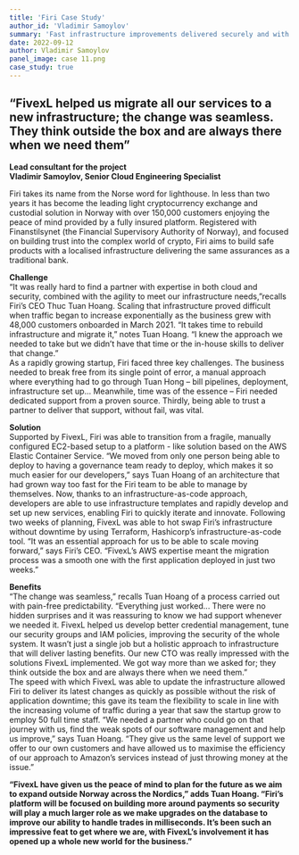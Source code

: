 ```yaml
---
title: 'Firi Case Study'
author_id: 'Vladimir Samoylov'
summary: 'Fast infrastructure improvements delivered securely and with pain-free predictability'
date: 2022-09-12
author: Vladimir Samoylov
panel_image: case 11.png
case_study: true
---
```

## “FivexL helped us migrate all our services to a new infrastructure; the change was seamless. They think outside the box and are always there when we need them”  
**Lead consultant for the project**  
**Vladimir Samoylov, Senior Cloud Engineering Specialist**  
  
Firi takes its name from the Norse word for lighthouse. In less than two years it has become the leading light cryptocurrency exchange and custodial solution in Norway with over 150,000 customers enjoying the peace of mind provided by a fully insured platform. Registered with Finanstilsynet (the Financial Supervisory Authority of Norway), and focused on building trust into the complex world of crypto, Firi aims to build safe products with a localised infrastructure delivering the same assurances as a traditional bank.  

  
**Challenge**  
“It was really hard to find a partner with expertise in both cloud and security, combined with the agility to meet our infrastructure needs,”recalls Firi’s CEO Thuc Tuan Hoang. Scaling that infrastructure proved difficult when traffic began to increase exponentially as the business grew with 48,000 customers onboarded in March 2021. “It takes time to rebuild infrastructure and migrate it,” notes Tuan Hoang. “I knew the approach we needed to take but we didn’t have that time or the in-house skills to deliver that change.”  
As a rapidly growing startup, Firi faced three key challenges. The business needed to break free from its single point of error, a manual approach where everything had to go through Tuan Hong – bill pipelines, deployment, infrastructure set up... Meanwhile, time was of the essence – Firi needed dedicated support from a proven source. Thirdly, being able to trust a partner to deliver that support, without fail, was vital.  
  
**Solution**  
Supported by FivexL, Firi was able to transition from a fragile, manually configured EC2-based setup to a platform - like solution based on the AWS Elastic Container Service. “We moved from only one person being able to deploy to having a governance team ready to deploy, which makes it so much easier for our developers,” says Tuan Hoang of an architecture that had grown way too fast for the Firi team to be able to manage by themselves. Now, thanks to an infrastructure-as-code approach, developers are able to use infrastructure templates and rapidly develop and set up new services, enabling Firi to quickly iterate and innovate.
Following two weeks of planning, FivexL was able to hot swap Firi’s infrastructure without downtime by using Terraform, Hashicorp’s infrastructure-as-code tool. “It was an essential approach for us to be able to scale moving forward,” says Firi’s CEO. “FivexL’s AWS expertise meant the migration process was a smooth one with the first application deployed in just two weeks.”  
  
**Benefits**  
“The change was seamless,” recalls Tuan Hoang of a process carried out with pain-free predictability. “Everything just worked... There were no hidden surprises and it was reassuring to know we had support whenever we needed it. FivexL helped us develop better credential management, tune our security groups and IAM policies, improving the security of the whole system. It wasn’t just a single job but a holistic approach to infrastructure that will deliver lasting benefits. Our new CTO was really impressed with the solutions FivexL implemented. We got way more than we asked for; they think outside the box and are always there when we need them.”  
The speed with which FivexL was able to update the infrastructure allowed Firi to deliver its latest changes as quickly as possible without the risk of application downtime; this gave its team the flexibility to scale in line with the increasing volume of traffic during a year that saw the startup grow to employ 50 full time staff. “We needed a partner who could go on that journey with us, find the weak spots of our software management and help us improve,” says Tuan Hoang. “They give us the same level of support we offer to our own customers and have allowed us to maximise the efficiency of our approach to Amazon’s services instead of just throwing money at the issue.”  
  
**“FivexL have given us the peace of mind to plan for the future as we aim to expand outside Norway across the Nordics,” adds Tuan Hoang. “Firi’s platform will be focused on building more around payments so security will play a much larger role as we make upgrades on the database to improve our ability to handle trades in milliseconds. It’s been such an impressive feat to get where we are, with FivexL’s involvement it has opened up a whole new world for the business.”**  

